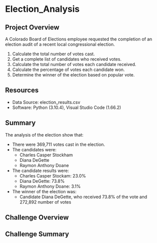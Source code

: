 # Election_Analysis

## Project Overview
A Colorado Board of Elections employee requested the completion of an election audit of a recent local congressional election. 

1. Calculate the total number of votes cast.
2. Get a complete list of candidates who received votes.
3. Calculate the total number of votes each candidate received.
4. Calculate the percentage of votes each candidate won. 
5. Determine the winner of the election based on popular vote. 

## Resources
- Data Source: election_results.csv
- Software: Python (3.10.4), Visual Studio Code (1.66.2)

## Summary 
The analysis of the election show that:
- There were 369,711 votes cast in the election.
- The candidates were:
  - Charles Casper Stockham
  - Diana DeGette
  - Raymon Anthony Doane
- The candidate results were:
  - Charles Casper Stockam: 23.0%
  - Diana DeGette: 73.8%
  - Raymon Anthony Doane: 3.1%
- The winner of the election was:
  - Candidate Diana DeGette, who received 73.8% of the vote and 272,892 number of votes

## Challenge Overview

## Challenge Summary
